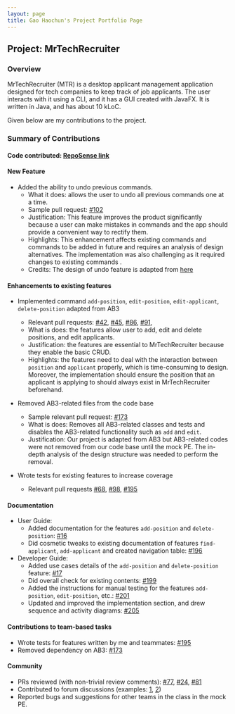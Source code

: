 ```yaml
---
layout: page
title: Gao Haochun's Project Portfolio Page
---
```


## Project: MrTechRecruiter

### Overview
MrTechRecruiter (MTR) is a desktop applicant management application designed for tech companies to keep track of job applicants.
The user interacts with it using a CLI, and it has a GUI created with JavaFX. It is written in Java, and has about 10 kLoC.

Given below are my contributions to the project.

### Summary of Contributions
#### **Code contributed**: [RepoSense link](https://nus-cs2103-ay2122s1.github.io/tp-dashboard/?search=&sort=groupTitle&sortWithin=title&timeframe=commit&mergegroup=&groupSelect=groupByRepos&breakdown=true&checkedFileTypes=docs~functional-code~test-code~other&since=2021-09-17&tabOpen=true&tabType=authorship&tabAuthor=Harry-Gao-H&tabRepo=AY2122S1-CS2103-F10-1%2Ftp%5Bmaster%5D&authorshipIsMergeGroup=false&authorshipFileTypes=docs~functional-code~test-code&authorshipIsBinaryFileTypeChecked=false)

#### **New Feature**
* Added the ability to undo previous commands.
  * What it does: allows the user to undo all previous commands one at a time. 
  * Sample pull request: [\#102](https://github.com/AY2122S1-CS2103-F10-1/tp/pull/102)
  * Justification: This feature improves the product significantly because a user can make mistakes in commands and the app should provide a convenient way to rectify them.
  * Highlights: This enhancement affects existing commands and commands to be added in future and requires an analysis of design alternatives. The implementation was also challenging as it required changes to existing commands .
  * Credits: The design of undo feature is adapted from [here](https://stackoverflow.com/questions/11530276/how-do-i-implement-a-simple-undo-redo-for-actions-in-java.)



#### **Enhancements to existing features**
* Implemented command `add-position`, `edit-position`, `edit-applicant`, `delete-position` adapted from AB3
  * Relevant pull requests: [\#42](https://github.com/AY2122S1-CS2103-F10-1/tp/pull/42/files),
  [\#45](https://github.com/AY2122S1-CS2103-F10-1/tp/pull/45),
  [\#86](https://github.com/AY2122S1-CS2103-F10-1/tp/pull/86),
  [\#91](https://github.com/AY2122S1-CS2103-F10-1/tp/pull/91),
  * What is does: the features allow user to add, edit and delete positions, and edit applicants.
  * Justification: the features are essential to MrTechRecruiter because they enable the basic CRUD.
  * Highlights: the features need to deal with the interaction between `position` and `applicant` properly, which is time-consuming to design. Moreover, the implementation should ensure the position that an applicant is applying to should always exist in MrTechRecruiter beforehand. 
  
* Removed AB3-related files from the code base
  * Sample relevant pull request: [\#173](https://github.com/AY2122S1-CS2103-F10-1/tp/pull/173)
  * What is does: Removes all AB3-related classes and tests and disables the AB3-related functionality such as `add` and `edit`.
  * Justification: Our project is adapted from AB3 but AB3-related codes were not removed from our code base until the mock PE. The in-depth analysis of the design structure was needed to perform the removal.
  

* Wrote tests for existing features to increase coverage 
  * Relevant pull requests [\#68](https://github.com/AY2122S1-CS2103-F10-1/tp/pull/68), 
  [\#98](https://github.com/AY2122S1-CS2103-F10-1/tp/pull/98),
  [\#195](https://github.com/AY2122S1-CS2103-F10-1/tp/pull/195)


#### **Documentation**
* User Guide:
    * Added documentation for the features `add-position` and `delete-position`: [\#16](https://github.com/AY2122S1-CS2103-F10-1/tp/pull/16)
    * Did cosmetic tweaks to existing documentation of features `find-applicant`, `add-applicant` and created navigation table: [\#196](https://github.com/AY2122S1-CS2103-F10-1/tp/pull/196/files)
* Developer Guide:
    * Added use cases details of the `add-position` and `delete-position` feature: [\#17](https://github.com/AY2122S1-CS2103-F10-1/tp/pull/17)
    * Did overall check for existing contents: [\#199](https://github.com/AY2122S1-CS2103-F10-1/tp/pull/199)
    * Added the instructions for manual testing for the features `add-position`, `edit-position`, etc.: [\#201](https://github.com/AY2122S1-CS2103-F10-1/tp/pull/201)
    * Updated and improved the implementation section, and drew sequence and activity diagrams: [\#205](https://github.com/AY2122S1-CS2103-F10-1/tp/pull/205)

#### **Contributions to team-based tasks**
* Wrote tests for features written by me and teammates: [\#195](https://github.com/AY2122S1-CS2103-F10-1/tp/pull/195)
* Removed dependency on AB3: [\#173](https://github.com/AY2122S1-CS2103-F10-1/tp/pull/173)

#### **Community**
* PRs reviewed (with non-trivial review comments): [\#77](https://github.com/AY2122S1-CS2103-F10-1/tp/pull/77), [\#24](https://github.com/AY2122S1-CS2103-F10-1/tp/pull/24), [\#81](https://github.com/AY2122S1-CS2103-F10-1/tp/pull/81)
* Contributed to forum discussions (examples: [1](https://github.com/nus-cs2103-AY2122S1/forum/issues/25), [2](https://github.com/nus-cs2103-AY2122S1/forum/issues/49))
* Reported bugs and suggestions for other teams in the class in the mock PE.
